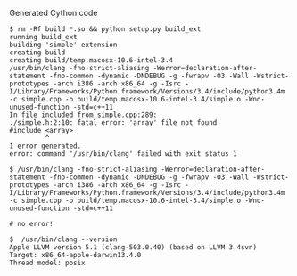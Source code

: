 Generated Cython code

    $ rm -Rf build *.so && python setup.py build_ext
    running build_ext
    building 'simple' extension
    creating build
    creating build/temp.macosx-10.6-intel-3.4
    /usr/bin/clang -fno-strict-aliasing -Werror=declaration-after-statement -fno-common -dynamic -DNDEBUG -g -fwrapv -O3 -Wall -Wstrict-prototypes -arch i386 -arch x86_64 -g -Isrc -I/Library/Frameworks/Python.framework/Versions/3.4/include/python3.4m -c simple.cpp -o build/temp.macosx-10.6-intel-3.4/simple.o -Wno-unused-function -std=c++11
    In file included from simple.cpp:289:
    ./simple.h:2:10: fatal error: 'array' file not found
    #include <array>
             ^
    1 error generated.
    error: command '/usr/bin/clang' failed with exit status 1

    $ /usr/bin/clang -fno-strict-aliasing -Werror=declaration-after-statement -fno-common -dynamic -DNDEBUG -g -fwrapv -O3 -Wall -Wstrict-prototypes -arch i386 -arch x86_64 -g -Isrc -I/Library/Frameworks/Python.framework/Versions/3.4/include/python3.4m -c simple.cpp -o build/temp.macosx-10.6-intel-3.4/simple.o -Wno-unused-function -std=c++11

    # no error!

    $  /usr/bin/clang --version
    Apple LLVM version 5.1 (clang-503.0.40) (based on LLVM 3.4svn)
    Target: x86_64-apple-darwin13.4.0
    Thread model: posix
